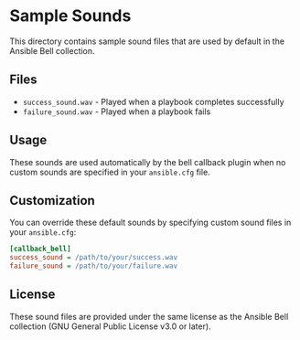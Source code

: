 # Sample Sounds

This directory contains sample sound files that are used by default in the Ansible Bell collection.

## Files

- `success_sound.wav` - Played when a playbook completes successfully
- `failure_sound.wav` - Played when a playbook fails

## Usage

These sounds are used automatically by the bell callback plugin when no custom sounds are specified in your `ansible.cfg` file.

## Customization

You can override these default sounds by specifying custom sound files in your `ansible.cfg`:

```ini
[callback_bell]
success_sound = /path/to/your/success.wav
failure_sound = /path/to/your/failure.wav
```

## License

These sound files are provided under the same license as the Ansible Bell collection (GNU General Public License v3.0 or later).